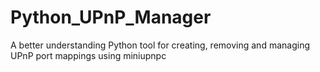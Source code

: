 # Python_UPnP_Manager
A better understanding Python tool for creating, removing and managing UPnP port mappings using miniupnpc
